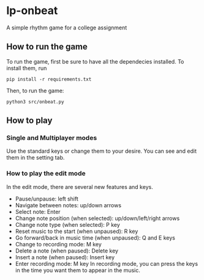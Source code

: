 # lp-onbeat
A simple rhythm game for a college assignment
## How to run the game
To run the game, first be sure to have all the dependecies installed. To install them, run 
```
pip install -r requirements.txt
```
Then, to run the game:
```
python3 src/onbeat.py
```

## How to play
### Single and Multiplayer modes
Use the standard keys or change them to your desire. You can see and edit them in the setting tab.
### How to play the edit mode
In the edit mode, there are several new features and keys.
- Pause/unpause: left shift
- Navigate between notes: up/down arrows
- Select note: Enter
- Change note position (when selected): up/down/left/right arrows
- Change note type (when selected): P key
- Reset music to the start (when unpaused): R key
- Go forward/back in music time (when unpaused): Q and E keys
- Change to recording mode: M key
- Delete a note (when paused): Delete key
- Insert a note (when paused): Insert key
- Enter recording mode: M key
In recording mode, you can press the keys in the time you want them to appear in the music.
